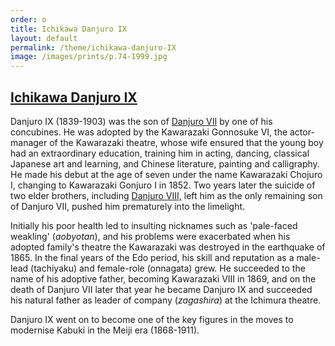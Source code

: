 ```yaml
---
order: o
title: Ichikawa Danjuro IX
layout: default
permalink: /theme/ichikawa-danjuro-IX
image: /images/prints/p.74-1999.jpg
---
```


## [Ichikawa Danjuro IX](/exhibition/group-18)

Danjuro IX (1839-1903) was the son of [Danjuro VII](/exhibition/group-8-part-1) by one of his concubines. He was adopted by the Kawarazaki Gonnosuke VI, the actor-manager of the Kawarazaki theatre, whose wife ensured that the young boy had an extraordinary education, training him in acting, dancing, classical Japanese art and learning, and Chinese literature, painting and calligraphy. He made his debut at the age of seven under the name Kawarazaki Chojuro I, changing to Kawarazaki Gonjuro I in 1852. Two years later the suicide of two elder brothers, including [Danjuro VIII,](/exhibition/group-12) left him as the only remaining son of Danjuro VII, pushed him prematurely into the limelight.

Initially his poor health led to insulting nicknames such as 'pale-faced weakling' (_aobyotan_), and his problems were exacerbated when his adopted family's theatre the Kawarazaki was destroyed in the earthquake of 1865. In the final years of the Edo period, his skill and reputation as a male-lead (tachiyaku) and female-role (onnagata) grew. He succeeded to the name of his adoptive father, becoming Kawarazaki VIII in 1869, and on the death of Danjuro VII later that year he became Danjuro IX and succeeded his natural father as leader of company (_zagashira_) at the Ichimura theatre.

Danjuro IX went on to become one of the key figures in the moves to modernise Kabuki in the Meiji era (1868-1911).
